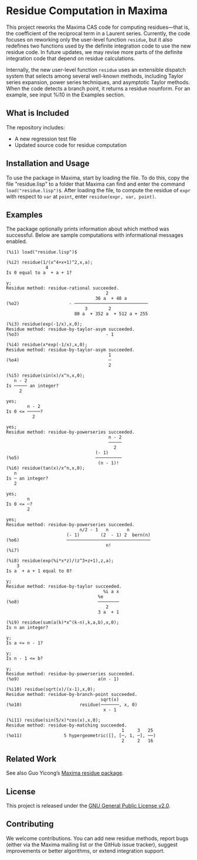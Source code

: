 # Residue Computation in Maxima

This project reworks the Maxima CAS code for computing residues—that is, the coefficient of the reciprocal term in a Laurent series. Currently, the code focuses on reworking only the user-level function `residue`, but it also redefines two functions used by the definite integration code to use the new residue code. In future updates, we may revise more parts of the definite integration code that depend on residue calculations.

Internally, the new user-level function `residue` uses an extensible dispatch system that selects among several well-known methods, including Taylor series expansion, power series techniques, and asymptotic Taylor methods. When the code detects a branch point, it returns a residue nounform. For an example, see input %i10 in the Examples section.

## What is Included
The repository includes:
- A new regression test file
- Updated source code for residue computation

## Installation and Usage

To use the package in Maxima, start by loading the file. To do this, copy the file "residue.lisp" to a folder
that Maxima can find and enter the command ``load("residue.lisp")$``.  After loading the file, to compute the residue of `expr` with respect to `var` at `point`, enter ``residue(expr, var, point)``.

## Examples

The package optionally prints information about which method was successful. 
Below are sample computations with informational messages enabled. 
~~~
(%i1) load("residue.lisp")$

(%i2) residue(1/(x^4+x+1)^2,x,a);
               4
Is 0 equal to a  + a + 1?

y;
Residue method: residue-rational succeeded.
                                      2
                                  36 a  + 48 a
(%o2)                   - ────────────────────────────
                              3        2
                          80 a  + 352 a  + 512 a + 255

(%i3) residue(exp(-1/x),x,0);
Residue method: residue-by-taylor-asym succeeded.
(%o3)                                 - 1

(%i4) residue(x*exp(-1/x),x,0);
Residue method: residue-by-taylor-asym succeeded.
                                       1
(%o4)                                  ─
                                       2

(%i5) residue(sin(x)/x^n,x,0);
   n - 2
Is ───── an integer?
     2

yes;
        n - 2
Is 0 <= ─────?
          2

yes;
Residue method: residue-by-powerseries succeeded.
                                       n - 2
                                       ─────
                                         2
                                  (- 1)
(%o5)                             ──────────
                                   (n - 1)!
(%i6) residue(tan(x)/x^n,x,0);
   n
Is ─ an integer?
   2

yes;
        n
Is 0 <= ─?
        2

yes;
Residue method: residue-by-powerseries succeeded.
                            n/2 - 1   n       n
                       (- 1)        (2  - 1) 2  bern(n)
(%o6)                  ────────────────────────────────
                                      n!
(%i7)

(%i8) residue(exp(%i*x*z)/(z^3+z+1),z,a);
    3
Is a  + a + 1 equal to 0?

y;
Residue method: residue-by-taylor succeeded.
                                     %i a x
                                   %e
(%o8)                              ────────
                                      2
                                   3 a  + 1

(%i9) residue(sum(a(k)*x^(k-n),k,a,b),x,0);
Is n an integer?

y;
Is a <= n - 1?

y;
Is n - 1 <= b?

y;
Residue method: residue-by-powerseries succeeded.
(%o9)                              a(n - 1)

(%i10) residue(sqrt(x)/(x-1),x,0);
Residue method: residue-by-branch-point succeeded.
                                    sqrt(x)
(%o10)                      residue(───────, x, 0)
                                     x - 1

(%i11) residue(sin(5/x)*cos(x),x,0);
Residue method: residue-by-matching succeeded.
                                            1     3   25
(%o11)                5 hypergeometric([], [─, 1, ─], ──)
                                            2     2   16

~~~

## Related Work
See also Guo Yicong’s [Maxima residue package](https://github.com/guoyicong/Maxima_residue/tree/master).

 
## License

This project is released under the [GNU General Public License v2.0](https://www.gnu.org/licenses/old-licenses/gpl-2.0.en.html).


## Contributing

We welcome contributions. You can add new residue methods, report bugs (either via the Maxima mailing list or the GitHub issue tracker), suggest improvements or better algorithms, or extend integration support.




